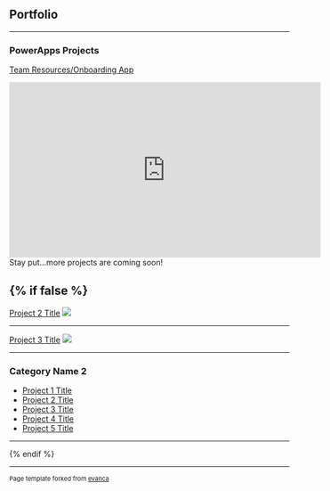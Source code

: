 ## Portfolio


---

### PowerApps Projects

[Team Resources/Onboarding App](/pages/TeamResourcesApp)
 <a href="/pages/TeamResourcesApp">
  <!--<img src="images/screenshots/OnboardingApp.png?raw=true"/> -->
  <iframe width="560" height="315" src="https://www.youtube.com/embed/Db7V9Un1En0" frameborder="0" allowfullscreen></iframe>
</a>
Stay put...more projects are coming soon!

{% if false %}
---
[Project 2 Title](/pdf/sample_presentation.pdf)
<img src="images/dummy_thumbnail.jpg?raw=true"/>

---
[Project 3 Title](http://example.com/)
<img src="images/dummy_thumbnail.jpg?raw=true"/>

---

### Category Name 2

- [Project 1 Title](http://example.com/)
- [Project 2 Title](http://example.com/)
- [Project 3 Title](http://example.com/)
- [Project 4 Title](http://example.com/)
- [Project 5 Title](http://example.com/)

---
{% endif %}



---
<p style="font-size:11px">Page template forked from <a href="https://github.com/evanca/quick-portfolio">evanca</a></p>
<!-- Remove above link if you don't want to attibute -->

